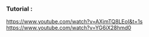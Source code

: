 ### Tutorial :
https://www.youtube.com/watch?v=AXjmTQ8LEoI&t=1s <br/>
https://www.youtube.com/watch?v=YG6iX28hmd0 <br/>
